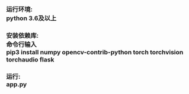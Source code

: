 ### 运行环境: <br> python 3.6及以上

### 安装依赖库: <br> 命令行输入 <br> pip3 install numpy opencv-contrib-python torch torchvision torchaudio flask

### 运行: <br> app.py
